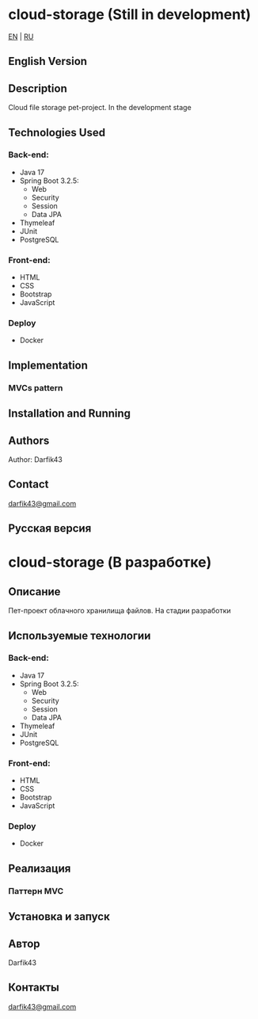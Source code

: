 # cloud-storage (Still in development)

[EN](#english-version) | [RU](#русская-версия)

## English Version

## Description

Cloud file storage pet-project. In the development stage

## Technologies Used

### Back-end:

- Java 17
- Spring Boot 3.2.5:
    * Web
    * Security
    * Session
    * Data JPA
- Thymeleaf
- JUnit
- PostgreSQL

### Front-end:

- HTML
- CSS
- Bootstrap
- JavaScript

### Deploy

- Docker

## Implementation

### MVCs pattern

## Installation and Running

## Authors

Author: Darfik43

## Contact

darfik43@gmail.com

## Русская версия

# cloud-storage (В разработке)

## Описание

Пет-проект облачного хранилища файлов. На стадии разработки

## Используемые технологии

### Back-end:

- Java 17
- Spring Boot 3.2.5:
    * Web
    * Security
    * Session
    * Data JPA
- Thymeleaf
- JUnit
- PostgreSQL

### Front-end:

- HTML
- CSS
- Bootstrap
- JavaScript

### Deploy

- Docker

## Реализация

### Паттерн MVC

## Установка и запуск

## Автор

Darfik43

## Контакты

darfik43@gmail.com
